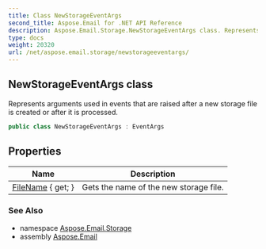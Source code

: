 ```yaml
---
title: Class NewStorageEventArgs
second_title: Aspose.Email for .NET API Reference
description: Aspose.Email.Storage.NewStorageEventArgs class. Represents arguments used in events that are raised after a new storage file is created or after it is processed
type: docs
weight: 20320
url: /net/aspose.email.storage/newstorageeventargs/
---
```

## NewStorageEventArgs class

Represents arguments used in events that are raised after a new storage file is created or after it is processed.

```csharp
public class NewStorageEventArgs : EventArgs
```

## Properties

| Name | Description |
| --- | --- |
| [FileName](../../aspose.email.storage/newstorageeventargs/filename/) { get; } | Gets the name of the new storage file. |

### See Also

* namespace [Aspose.Email.Storage](../../aspose.email.storage/)
* assembly [Aspose.Email](../../)


